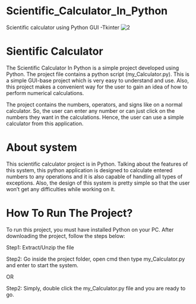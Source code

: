 # Scientific_Calculator_In_Python
Scientific calculator using Python GUI -Tkinter
![2](https://user-images.githubusercontent.com/95019541/223941352-b0f5ab1a-8f32-436b-ad6d-d42bd09df2de.png)

# Sientific Calculator

The Scientific Calculator In Python is a simple project developed using Python. 
The project file contains a python script (my_Calculator.py). 
This is a simple GUI-base project which is very easy to understand and use. Also, this project makes a convenient way for the user to gain an idea of how to perform numerical calculations.

The project contains the numbers, operators, and signs like on a normal calculator. So, the user can enter any number or can just click on the numbers they want in the calculations. Hence, the user can use a simple calculator from this application.

# About system
This scientific calculator project is in Python. Talking about the features of this system, this python application is designed to calculate entered numbers to any operations and it is also capable of handling all types of exceptions. Also, the design of this system is pretty simple so that the user won’t get any difficulties while working on it.

# How To Run The Project?
To run this project, you must have installed Python on your PC. After downloading the project, follow the steps below:

Step1: Extract/Unzip the file

Step2: Go inside the project folder, open cmd then type my_Calculator.py and enter to start the system.

OR

Step2: Simply, double click the my_Calculator.py file and you are ready to go.
